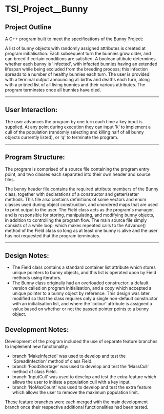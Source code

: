 # TSI_Project__Bunny
  
Project Outline 
---------------  
A C++ program built to meet the specifications of the Bunny Project:  
  
A list of bunny objects with randomly assigned attributes is created at program initialisation. Each subsequent turn the bunnies grow older, and can breed if certain conditions are satisfied. A boolean attibute determines whether each bunny is 'infected', with infected bunnies having an extended lifespan while being excluded from the breeding process; this infection spreads to a number of healthy bunnies each turn. The user is provided with a terminal output announcing all births and deaths each turn, along with a pritned list of all living bunnies and their various attributes. The program terminates once all bunnies have died.    
  
--------------------------------------------------------------------  
  
User Interaction:  
-----------------  
The user advances the program by one turn each time a key input is supplied. At any point during execution they can input 'k' to implement a cull of the population (randomly selecting and killing half of all bunny objects currently listed), or 'q' to terminate the program.  
  
--------------------------------------------------------------------  
  
Program Structure:  
------------------  
The program is comprised of a source file containing the program entry point, and two classes each separated into their own header and source files. 
  
The bunny header file contains the required attribute members of the Bunny class, together with declarations of a constructor and getter/setter methods. This file also contains definitions of some vectors and enum classes used during object construction, and unordered maps that are used to print output to the user. The Field class acts as the program's manager, and is responsible for storing, manipulating, and modifying bunny objects, in addition to controlling the program flow. The main source file simply consists of a while loop, which makes repeated calls to the Advance() method of the Field class so long as at least one bunny is alive and the user has not requested that the program terminates.  
  
--------------------------------------------------------------------  
  
Design Notes:  
-------------  
- The Field class contains a standard container list attribute which stores unique pointers to bunny objects, and this list is operated upon by Field methods using iterators.  
- The Bunny class originally had an overloaded constructor: a default version called on program initialisation, and a copy which accepted a unique pointer to a bunny object by reference. This design was later modified so that the class requires only a single non-default constructor with an initialisation list, and where the 'colour' attribute is assigned a value based on whether or not the passed pointer points to a bunny object.   

Development Notes:  
------------------  
Development of the program included the use of separate feature branches to implement new functionality:  
  
- branch 'MakeInfected' was used to develop and test the 'SpreadInfection' method of class Field.  
- branch 'FoodShortage' was used to develop and test the 'MassCull' method of class Field.  
- branch 'InputCull' was used to develop and test the extra feature which allows the user to initiate a population cull with a key input.  
- branch 'NoMaxCount' was used to develop and test the extra feature which allows the user to remove the maximum population limit.  
  
These feature branches were each merged with the main development branch once their respective additional functionalities had been tested. 
